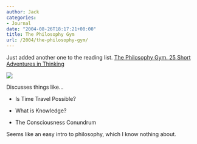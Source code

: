 ```yaml
---
author: Jack
categories:
- Journal
date: "2004-08-26T18:17:21+00:00"
title: The Philosophy Gym
url: /2004/the-philosophy-gym/
---
```


Just added another one to the reading list. [The Philosophy Gym. 25 Short Adventures in Thinking][1]

![][2]

Discusses things like&#8230;

</p> 

  * Is Time Travel Possible?


  * What is Knowledge?


  * The Consciousness Conundrum
</ul> 

Seems like an easy intro to philosophy, which I know nothing about.

 [1]: http://www.amazon.com/exec/obidos/tg/detail/-/0312314523/
 [2]: /images/blog/philosophygym.jpg